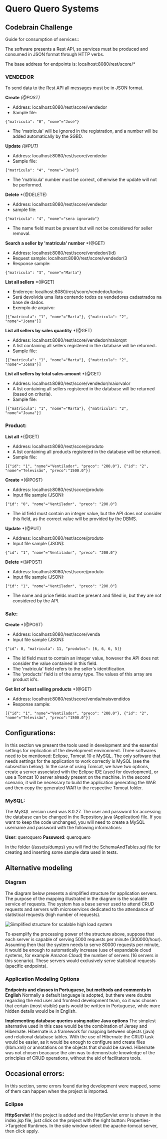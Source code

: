 # Quero Quero Systems
## Codebrain Challenge

Guide for consumption of services::

The software presents a Rest API, so services must be produced and consumed in JSON format through HTTP verbs.

The base address for endpoints is: localhost:8080/rest/score/*

### VENDEDOR
To send data to the Rest API all messages must be in JSON format.

**Create** *(@POST)*
- Address: localhost:8080/rest/score/vendedor
- Sample file:
```
{"matricula": "0", "nome"="José"}
```
- The 'matricula' will be ignored in the registration, and a number will be added automatically by the SGBD.

**Update** *(@PUT)*
- Address: localhost:8080/rest/score/vendedor
- Sample file:
```
{"matricula": "4", "nome"="José"}
```
- The 'matricula' number must be correct, otherwise the update will not be performed.

**Delete** *(@DELETE)
- Address: localhost:8080/rest/score/vendedor
- sample file: 
```
{"matricula": "4", "nome"="sera ignorado"}
```
- The name field must be present but will not be considered for seller removal. 

**Search a seller by 'matricula' number** *(@GET)
- Address: localhost:8080/rest/score/vendedor/{id}
- Request sample: localhost:8080/rest/score/vendedor/3
- Response sample:
```
{"matricula": "3", "nome"="Marta"}
```

**List all sellers** *(@GET)
- Endereço: localhost:8080/rest/score/vendedor/todos
- Será devolvida uma lista contendo todos os vendedores cadastrados na base de dados.
- Exemplo de arquivo: 
```
[{"matricula": "1", "nome"="Marta"}, {"matricula": "2", "nome"="Joana"}]
```

**List all sellers by sales quantity** *(@GET)
- Address: localhost:8080/rest/score/vendedor/maiorqnt
- A list containing all sellers registered in the database will be returned..
- Sample file: 
```
[{"matricula": "1", "nome"="Marta"}, {"matricula": "2", "nome"="Joana"}]
```

**List all sellers by total sales amount** *(@GET)
- Address: localhost:8080/rest/score/vendedor/maiorvalor
- A list containing all sellers registered in the database will be returned (based on criteria).
- Sample file:
```
[{"matricula": "1", "nome"="Marta"}, {"matricula": "2", "nome"="Joana"}]
```

### Product:

**List all** *(@GET)
- Address: localhost:8080/rest/score/produto
- A list containing all products registered in the database will be returned.
- Sample file:
```
[{"id": "1", "nome"="Ventilador", "preco": "200.0"}, {"id": "2", "nome"="Televisão", "preco":"1500.0"}]
```

**Create** *(@POST)
- Address: localhost:8080/rest/score/produto
- Input file sample (JSON):
```
{"id": "0", "nome"="Ventilador", "preco": "200.0"}
```
- The id field must contain an integer value, but the API does not consider this field, as the correct value will be provided by the DBMS.

**Update** *(@PUT)
- Address: localhost:8080/rest/score/produto
- Input file sample (JSON):
```
{"id": "1", "nome"="Ventilador", "preco": "200.0"}
```

**Delete** *(@POST)
- Address: localhost:8080/rest/score/produto
- Input file sample (JSON):
```
{"id": "1", "nome"="Ventilador", "preco": "200.0"}
```
- The name and price fields must be present and filled in, but they are not considered by the API.

### Sale:

**Create** *(@POST)
- Address: localhost:8080/rest/score/venda
- Input file sample (JSON):
```
{"id": 0, "matricula": 11, "produtos": [6, 6, 6, 5]}
```
- The id field must to contain an integer value, however the API does not consider the value contained in this field.
- The 'matricula' field refers to the seller's identification.
- The 'products' field is of the array type. The values of this array are product id's.

**Get list of best selling products** *(@GET)
- Address: localhost:8080/rest/score/venda/maisvendidos
- Response sample:
```
[{"id": "1", "nome"="Ventilador", "preco": "200.0"}, {"id": "2", "nome"="Televisão", "preco":"1500.0"}]
```

## Configurations:
In this section we present the tools used in development and the essential settings for replication of the development environment.
Three softwares need to be mentioned: Eclipse, Tomcat 10 e MySQL.
The only software that needs settings for the application to work correctly is MySQL (see the subsection below).
In the case of using Tomcat, we have two options, create a server associated with the Eclipse IDE (used for development), or use a Tomcat 10 server already present on the machine. In the second scenario, it will be necessary to build the application generating the WAR and then copy the generated WAR to the respective Tomcat folder.

### MySQL:
The MySQL version used was 8.0.27.
The user and password for accessing the database can be changed in the Repository.java (Application) file. If you want to keep the code unchanged, you will need to create a MySQL username and password with the following informations:

**User**: queroquero
**Password**: queroquero

In the folder (/assets/dumps) you will find the SchemaAndTables.sql file for creating and inserting some sample data used in tests.

## Alternative modeling

### Diagram
The diagram below presents a simplified structure for application servers. The purpose of the mapping illustrated in the diagram is the scalable service of requests. The system has a base server used to attend CRUD requests and servers with microservices dedicated to the attendance of statistical requests (high number of requests).

![Simplified structure for scalable high load system](/assets/images/infra.svg)

To exemplify the processing power of the structure above, suppose that each server is capable of serving 5000 requests per minute (300000/hour). Assuming then that the system needs to serve 80000 requests per minute, it would be enough to automatically increase (use of expandable cloud systems, for example Amazon Cloud) the number of servers (16 servers in this scenario). These servers would exclusively serve statistical requests (specific endpoints).

### Application Modeling Options
**Endpoints and classes in Portuguese, but methods and comments in English**
Normally a default language is adopted, but there were doubts regarding the end user and frontend development team, so it was chosen that certain (most visible) parts would be written in Portuguese, while more hidden details would be in English.

**Implementing database queries using native Java options**
The simplest alternative used in this case would be the combination of Jersey and Hibernate. Hibernate is a framework for mapping between objects (java) and relational database tables. With the use of Hibernate the CRUD task would be easier, as it would be enough to configure and create files (hbm.xml) or annotations on the objects that should be saved. Hibernate was not chosen beacause the aim was to demonstrate knowledge of the principles of CRUD operations, without the aid of facilitators tools.

## Occasional errors:
In this section, some errors found during development were mapped, some of them can happen when the project is imported.

### Eclipse
**HttpServlet**
If the project is added and the HttpServlet error is shown in the index.jsp file, just click on the project with the right button: Properties->Targeted Runtimes. In the side window select the apache-tomcat server, then click apply.
